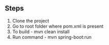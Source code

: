Steps
-----

1. Clone the project
2. Go to root folder where pom.xml is present
3. To build - mvn clean install
4. Run command - mvn spring-boot:run